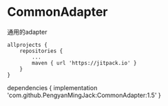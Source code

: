 # CommonAdapter
通用的adapter


	allprojects {
		repositories {
			...
			maven { url 'https://jitpack.io' }
		}
	}

dependencies {
	       implementation 'com.github.PengyanMingJack:CommonAdapter:1.5'
	}
